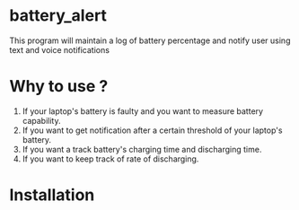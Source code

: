 # battery_alert
This program will maintain a log of battery percentage and notify user using text and voice notifications

# Why to use ?
1. If your laptop's battery is faulty and you want to measure battery capability.
2. If you want to get notification after a certain threshold of your laptop's battery.
3. If you want a track battery's charging time and discharging time.
4. If you want to keep track of rate of discharging.

# Installation
